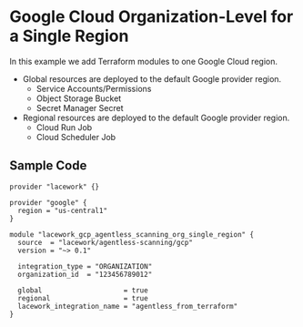 # Google Cloud Organization-Level for a Single Region

In this example we add Terraform modules to one Google Cloud region.

- Global resources are deployed to the default Google provider region.
  - Service Accounts/Permissions
  - Object Storage Bucket
  - Secret Manager Secret
- Regional resources are deployed to the default Google provider region.
  - Cloud Run Job
  - Cloud Scheduler Job

## Sample Code

```hcl
provider "lacework" {}

provider "google" {
  region = "us-central1"
}

module "lacework_gcp_agentless_scanning_org_single_region" {
  source  = "lacework/agentless-scanning/gcp"
  version = "~> 0.1"

  integration_type = "ORGANIZATION"
  organization_id  = "123456789012"

  global                    = true
  regional                  = true
  lacework_integration_name = "agentless_from_terraform"
}
```
